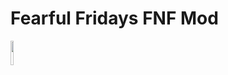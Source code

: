 # Fearful Fridays FNF Mod
<img src="https://media.tenor.com/OrSLtVr_CLYAAAAS/yandere-dev-yandere.gif" width="10%"/>